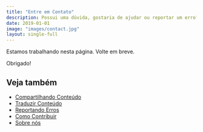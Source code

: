 ```yaml
---
title: "Entre em Contato"
description: Possui uma dúvida, gostaria de ajudar ou reportar um erro? Entre em contato conosco.
date: 2019-01-01
image: "images/contact.jpg"
layout: single-full
---
```


Estamos trabalhando nesta página. Volte em breve.

Obrigado!

## Veja também
* [Compartilhando Conteúdo](/ajuda/compartilhar)
* [Traduzir Conteúdo](/ajuda/traduzir)  
* [Reportando Erros](/ajuda/erros)
* [Como Contribuir](/ajuda/contribua)
* [Sobre nós](/ajuda/sobre-nos)
